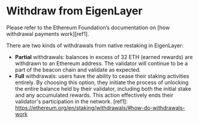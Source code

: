 # Withdraw from EigenLayer

Please refer to the Ethereum Foundation’s documentation on [how withdrawal payments work][ref1].

There are two kinds of withdrawals from native restaking in EigenLayer:

* **Partial** withdrawals: balances in excess of 32 ETH (earned rewards) are withdrawn to an Ethereum address. The validator will continue to be a part of the beacon chain and validate as expected.
* **Full** withdrawals: users have the ability to cease their staking activities entirely. By choosing this option, they initiate the process of unlocking the entire balance held by their validator, including both the initial stake and any accumulated rewards. This action effectively ends their validator's participation in the network.
[ref1]: https://ethereum.org/en/staking/withdrawals/#how-do-withdrawals-work